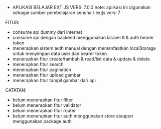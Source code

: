 - APLIKASI BELAJAR EXT JS VERSI 7.0.0
note: aplikasi ini digunakan sebagai sumber pembelajaran sencha / extjs versi 7

FITUR:
- consume api dummy dari internet
- consume api dengan backend menggunakan laravel 9 & auth bearer token
- menerapkan sistem auth manual dengan memanfaatkan localStorage untuk menyimpan data user dan bearer token
- menerapkan fitur create/tambah & read/list data & update & delete
- menerapkan fitur search
- menerapkan fitur pagination
- menerapkan fitur upload gambar
- menerapkan fitur tampil gambar dari api

CATATAN:
- belum menerapkan fitur filter
- belum menerapkan fitur validator
- belum menerapkan fitur router
- belum menerapkan fitur auth menggunakan store ataupun menggunakan package auth
